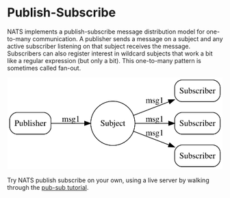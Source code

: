 # Publish-Subscribe

NATS implements a publish-subscribe message distribution model for one-to-many communication. A publisher sends a message on a subject and any active subscriber listening on that subject receives the message. Subscribers can also register interest in wildcard subjects that work a bit like a regular expression (but only a bit). This one-to-many pattern is sometimes called fan-out.

![](/assets/images/pubsub.svg)

Try NATS publish subscribe on your own, using a live server by walking through the [pub-sub tutorial](../tutorials/pubsub.md).
